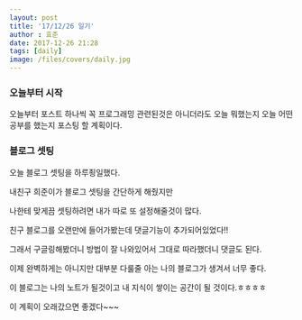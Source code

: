 ```yaml
---
layout: post
title: '17/12/26 일기'
author : 효준
date: 2017-12-26 21:28
tags: [daily]
image: /files/covers/daily.jpg
---
```


### 오늘부터 시작

오늘부터 포스트 하나씩 꼭 프로그래밍 관련된것은 아니더라도 오늘 뭐했는지
오늘 어떤 공부를 했는지 포스팅 할 계획이다.

### 블로그 셋팅

오늘 블로그 셋팅을 하루죙일했다.

내친구 희준이가 블로그 셋팅을 간단하게 해줬지만

나한테 맞게끔 셋팅하려면 내가 따로 또 설정해줄것이 많다.

친구 블로그를 오랜만에 들어가봤는데 댓글기능이 추가되어있었다!!

그래서 구글링해봤더니 방법이 잘 나와있어서 그대로 따라했더니 댓글도 된다.

이제 완벽하게는 아니지만 대부분 다룰줄 아는 나의 블로그가 생겨서 너무 좋다.

이 블로그는 나의 노트가 될것이고 내 지식이 쌓이는 공간이 될 것이다.ㅎㅎㅎㅎ

이 계획이 오래갔으면 좋겠다~~~






